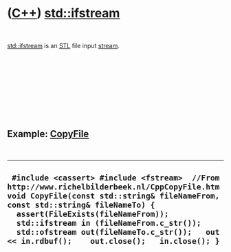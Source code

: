 



 

 

 

 

 

([C++](Cpp.htm)) [std::ifstream](CppIfstream.htm)
=================================================

 

[std::ifstream](CppIfstream.htm) is an [STL](CppStl.htm) file input
[stream](CppStream.htm).

 

 

 

 

 

Example: [CopyFile](CppCopyFile.htm)
------------------------------------

 

  --------------------------------------------------------------------------------------------------------------------------------------------------------------------------------------------------------------------------------------------------------------------------------------------------------------------------------------------------------------
  ` #include <cassert> #include <fstream>  //From http://www.richelbilderbeek.nl/CppCopyFile.htm void CopyFile(const std::string& fileNameFrom, const std::string& fileNameTo) {   assert(FileExists(fileNameFrom));   std::ifstream in (fileNameFrom.c_str());   std::ofstream out(fileNameTo.c_str());   out << in.rdbuf();    out.close();   in.close(); }`
  --------------------------------------------------------------------------------------------------------------------------------------------------------------------------------------------------------------------------------------------------------------------------------------------------------------------------------------------------------------

 

 

 

 

 





 



